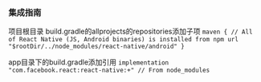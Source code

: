 

### 集成指南

项目根目录 build.gradle的allprojects的repositories添加子项
`
maven {
            // All of React Native (JS, Android binaries) is installed from npm
            url "$rootDir/../node_modules/react-native/android"
        }
`


app目录下的build.gradle添加引用
`implementation "com.facebook.react:react-native:+" // From node_modules`